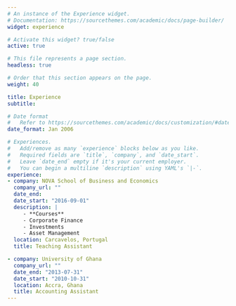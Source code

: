 ```yaml
---
# An instance of the Experience widget.
# Documentation: https://sourcethemes.com/academic/docs/page-builder/
widget: experience

# Activate this widget? true/false
active: true

# This file represents a page section.
headless: true

# Order that this section appears on the page.
weight: 40

title: Experience
subtitle:

# Date format
#   Refer to https://sourcethemes.com/academic/docs/customization/#date-format
date_format: Jan 2006

# Experiences.
#   Add/remove as many `experience` blocks below as you like.
#   Required fields are `title`, `company`, and `date_start`.
#   Leave `date_end` empty if it's your current employer.
#   You can begin a multiline `description` using YAML's `|-`.
experience:
- company: NOVA School of Business and Economics
  company_url: ""
  date_end:  
  date_start: "2016-09-01"
  description: |
     - **Courses**
     - Corporate Finance
     - Investments
     - Asset Management
  location: Carcavelos, Portugal
  title: Teaching Assistant

- company: University of Ghana
  company_url: ""
  date_end: "2013-07-31"
  date_start: "2010-10-31"
  location: Accra, Ghana
  title: Accounting Assistant
---
```

